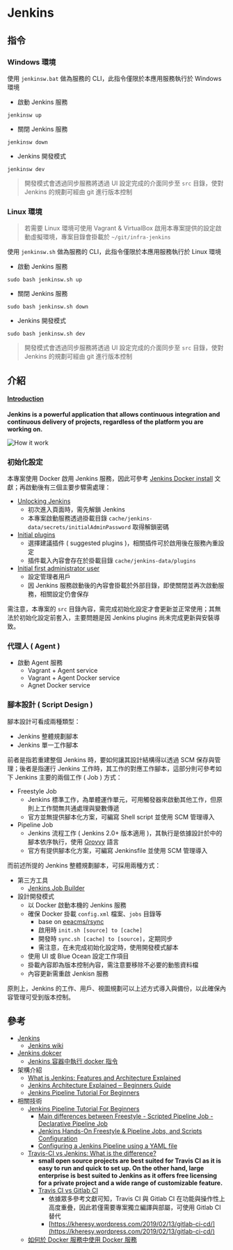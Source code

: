# Jenkins

## 指令

### Windows 環境

使用 ```jenkinsw.bat``` 做為服務的 CLI，此指令僅限於本應用服務執行於 Windows 環境

+ 啟動 Jenkins 服務

```
jenkinsw up
```

+ 關閉 Jenkins 服務

```
jenkinsw down
```

+ Jenkins 開發模式

```
jenkinsw dev
```
> 開發模式會透過同步服務將透過 UI 設定完成的介面同步至 ```src``` 目錄，使對 Jenkins 的規劃可經由 git 進行版本控制

### Linux 環境
> 若需要 Linux 環境可使用 Vagrant & VirtualBox 啟用本專案提供的設定啟動虛擬環境，專案目錄會掛載於 ```~/git/infra-jenkins```

使用 ```jenkinsw.sh``` 做為服務的 CLI，此指令僅限於本應用服務執行於 Linux 環境

+ 啟動 Jenkins 服務

```
sudo bash jenkinsw.sh up
```

+ 關閉 Jenkins 服務

```
sudo bash jenkinsw.sh down
```

+ Jenkins 開發模式

```
sudo bash jenkinsw.sh dev
```
> 開發模式會透過同步服務將透過 UI 設定完成的介面同步至 ```src``` 目錄，使對 Jenkins 的規劃可經由 git 進行版本控制


## 介紹

#### [Introduction](https://www.tutorialspoint.com/jenkins/index.htm)

**Jenkins is a powerful application that allows continuous integration and continuous delivery of projects, regardless of the platform you are working on.**

![How it work](https://devopscube.com/wp-content/uploads/2020/03/jenkins-architecture-1024x657.png.webp)


### 初始化設定

本專案使用 Docker 啟用 Jenkins 服務，因此可參考 [Jenkins Docker install](https://www.jenkins.io/doc/book/installing/docker/) 文獻；再啟動後有三個主要步驟需處理：

+ [Unlocking Jenkins](https://www.jenkins.io/doc/book/installing/docker/#unlocking-jenkins)
    - 初次進入頁面時，需先解鎖 Jenkins
    - 本專案啟動服務透過掛載目錄 ```cache/jenkins-data/secrets/initialAdminPassword``` 取得解鎖密碼
+ [Initial plugins](https://www.jenkins.io/doc/book/installing/docker/#customizing-jenkins-with-plugins)
    - 選擇建議插件 ( suggested plugins )，相關插件可於啟用後在服務內重設定
    - 插件載入內容會存在於掛載目錄 ```cache/jenkins-data/plugins```
+ [Initial first administrator user](https://www.jenkins.io/doc/book/installing/docker/#creating-the-first-administrator-user)
    - 設定管理者用戶
    - 因 Jenkins 服務啟動後的內容會掛載於外部目錄，即使關閉並再次啟動服務，相關設定仍會保存

需注意，本專案的 ```src``` 目錄內容，需完成初始化設定才會更新並正常使用；其無法於初始化設定前套入，主要問題是因 Jenkins plugins 尚未完成更新與安裝導致。

### 代理人 ( Agent )

+ 啟動 Agent 服務
    - Vagrant + Agent service
    - Vagrant + Agent Docker service
    - Agnet Docker service

### 腳本設計 ( Script Design )

腳本設計可看成兩種類型：

+ Jenkins 整體規劃腳本
+ Jenkins 單一工作腳本

前者是指若重建整個 Jenkins 時，要如何讓其設計結構得以透過 SCM 保存與管理；後者是指運行 Jenkins 工作時，其工作的對應工作腳本，這部分則可參考如下 Jenkins 主要的兩個工作 ( Job ) 方式：

+ Freestyle Job
    - Jenkins 標準工作，為單體運作單元，可用觸發器來啟動其他工作，但原則上工作間無共通處理與變數傳遞
    - 官方並無提供腳本化方案，可編寫 Shell script 並使用 SCM 管理導入
+ Pipeline Job
    - Jenkins 流程工作 ( Jenkins 2.0+ 版本適用 )，其執行是依據設計於中的腳本依序執行，使用 [Grovvy](https://www.eficode.com/blog/jenkins-groovy-tutorial) 語言
    - 官方有提供腳本化方案，可編寫 Jenkinsfile 並使用 SCM 管理導入

而前述所提的 Jenkins 整體規劃腳本，可採用兩種方式：

+ 第三方工具
    - [Jenkins Job Builder](https://docs.openstack.org/infra/jenkins-job-builder/index.html)
+ 設計開發模式
    - 以 Docker 啟動本機的 Jenkins 服務
    - 確保 Docker 掛載 ```config.xml``` 檔案、```jobs``` 目錄等
        + base on [eeacms/rsync](https://hub.docker.com/r/eeacms/rsync)
        + 啟用時 ```init.sh [source] to [cache]```
        + 開發時 ```sync.sh [cache] to [source]```，定期同步
        + 需注意，在未完成初始化設定時，使用開發模式腳本
    - 使用 UI 或 Blue Ocean 設定工作項目
    - 掛載內容即為版本控制內容，需注意要移除不必要的動態資料檔
    - 內容更新需重啟 Jenkisn 服務

原則上，Jenkins 的工作、用戶、視圖規劃可以上述方式導入與備份，以此確保內容管理可受到版本控制。

## 參考

+ [Jenkins](https://www.jenkins.io/)
    - [Jenkins wiki](https://zh.wikipedia.org/zh-tw/Jenkins_(%E8%BD%AF%E4%BB%B6))
+ [Jenkins dokcer](https://hub.docker.com/r/jenkins/jenkins)
    - [Jenkins 容器中執行 docker 指令](https://www.gss.com.tw/blog/jenkins-docker)
+ 架構介紹
    - [What is Jenkins: Features and Architecture Explained](https://www.simplilearn.com/tutorials/jenkins-tutorial/what-is-jenkins)
    - [Jenkins Architecture Explained – Beginners Guide](https://devopscube.com/jenkins-architecture-explained/)
    - [Jenkins Pipeline Tutorial For Beginners](https://devopscube.com/jenkins-pipeline-as-code/)
+ 相關技術
    - [Jenkins Pipeline Tutorial For Beginners](https://devopscube.com/jenkins-pipeline-as-code/)
        + [Main differences between Freestyle - Scripted Pipeline Job - Declarative Pipeline Job](https://support.cloudbees.com/hc/en-us/articles/115003908372)
        + [Jenkins Hands-On Freestyle & Pipeline Jobs, and Scripts Configuration](https://faun.pub/jenkins-jobs-hands-on-for-the-different-use-cases-devops-b153efb483c7)
        + [Configuring a Jenkins Pipeline using a YAML file](https://medium.com/wolox/dynamic-jenkins-pipelines-b04066371fbc)
    - [Travis-CI vs Jenkins: What is the difference?](D:\Document\Gitlab\DEVOPS\iwa-devops)
        + **small open source projects are best suited for Travis CI as it is easy to run and quick to set up. On the other hand, large enterprise is best suited to Jenkins as it offers free licensing for a private project and a wide range of customizable feature.**
        + [Travis CI vs Gitlab CI](https://knapsackpro.com/ci_comparisons/travis-ci/vs/gitlab-ci)
            - 依據眾多參考文獻可知，Travis CI 與 Gitlab CI 在功能與操作性上高度重疊，因此若僅需要專案獨立編譯與部屬，可使用 Gitlab CI 替代
            - [https://kheresy.wordpress.com/2019/02/13/gitlab-ci-cd/](https://kheresy.wordpress.com/2019/02/13/gitlab-ci-cd/)
    - [如何於 Docker 服務中使用 Docker 服務](https://github.com/eastmoon/research-docker-in-docker)
